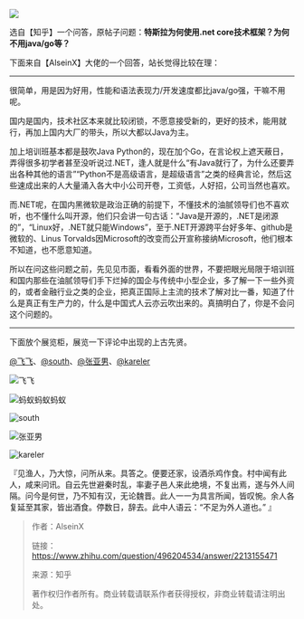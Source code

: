 ![](https://img1.lequ.co/2021/11/cover_01.png)


选自【知乎】一个问答，原帖子问题：**特斯拉为何使用.net core技术框架？为何不用java/go等？**

下面来自【AlseinX】大佬的一个回答，站长觉得比较在理：

---

很简单，用是因为好用，性能和语法表现力/开发速度都比java/go强，干嘛不用呢。

国内是国内，技术社区本来就比较闭锁，不愿意接受新的，更好的技术，能用就行，再加上国内大厂的带头，所以大都以Java为主。

加上培训班基本都是鼓吹Java Python的，现在加个Go，在言论权上遮天蔽日，弄得很多初学者甚至没听说过.NET，逢人就是什么“有Java就行了，为什么还要弄出各种其他的语言”“Python不是高级语言，是超级语言”之类的经典言论，然后这些速成出来的人大量涌入各大中小公司开卷，工资低，人好招，公司当然也喜欢。

而.NET呢，在国内黑微软是政治正确的前提下，不懂技术的油腻领导们也不喜欢听，也不懂什么叫开源，他们只会讲一句古话：“Java是开源的，.NET是闭源的”，“Linux好，.NET就只能Windows”，至于.NET开源跨平台好多年、github是微软的、Linus Torvalds因Microsoft的改变而公开宣称接纳Microsoft，他们根本不知道，也不愿意知道。

所以在问这些问题之前，先见见市面，看看外面的世界，不要把眼光局限于培训班和国内那些在油腻领导们手下烂掉的国企与传统中小型企业，多了解一下一些外资的，或者金融行业之类的企业，把真正国际上主流的技术了解对比一番，知道了什么是真正有生产力的，什么是中国式人云亦云吹出来的。真搞明白了，你是不会问这个问题的。

---

下面放个展览柜，展览一下评论中出现的上古先贤。

[@飞飞](https://www.zhihu.com/people/7479a0e695e4f11976c1f9b7de3b4cde)、[@south](https://www.zhihu.com/people/b23036b4040f0002d4b72c38ba3cd744)、[@张亚男](https://www.zhihu.com/people/62cc46f815ab431c70fb8a85d2563ed7)、[@kareler](https://www.zhihu.com/people/d4f06e1571c1d4e1db1f15b65d473d02)
 
![飞飞](https://img1.lequ.co/2021/11/0101.png)

![蚂蚁蚂蚁蚂蚁](https://img1.lequ.co/2021/11/0101.png)

![south](https://img1.lequ.co/2021/11/0103.png)

![张亚男](https://img1.lequ.co/2021/11/0104.png)

![kareler](https://img1.lequ.co/2021/11/0105.png)

『见渔人，乃大惊，问所从来。具答之。便要还家，设酒杀鸡作食。村中闻有此人，咸来问讯。自云先世避秦时乱，率妻子邑人来此绝境，不复出焉，遂与外人间隔。问今是何世，乃不知有汉，无论魏晋。此人一一为具言所闻，皆叹惋。余人各复延至其家，皆出酒食。停数日，辞去。此中人语云：“不足为外人道也。” 』

>作者：AlseinX
>
>链接：https://www.zhihu.com/question/496204534/answer/2213155471
>
>来源：知乎
>
>著作权归作者所有。商业转载请联系作者获得授权，非商业转载请注明出处。